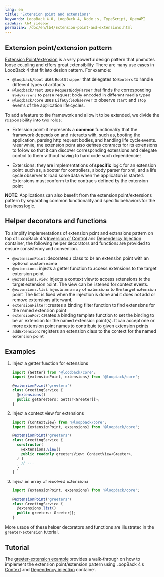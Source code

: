 ```yaml
---
lang: en
title: 'Extension point and extensions'
keywords: LoopBack 4.0, LoopBack 4, Node.js, TypeScript, OpenAPI
sidebar: lb4_sidebar
permalink: /doc/en/lb4/Extension-point-and-extensions.html
---
```


## Extension point/extension pattern

[Extension Point/extension](https://wiki.eclipse.org/FAQ_What_are_extensions_and_extension_points%3F)
is a very powerful design pattern that promotes loose coupling and offers great
extensibility. There are many use cases in LoopBack 4 that fit into design
pattern. For example:

- `@loopback/boot` uses `BootStrapper` that delegates to `Booters` to handle
  different types of artifacts
- `@loopback/rest` uses `RequestBodyParser` that finds the corresponding
  `BodyParsers` to parse request body encoded in different media types
- `@loopback/core` uses `LifeCycleObserver` to observe `start` and `stop` events
  of the application life cycles.

To add a feature to the framework and allow it to be extended, we divide the
responsibility into two roles:

- Extension point: it represents a **common** functionality that the framework
  depends on and interacts with, such as, booting the application, parsing http
  request bodies, and handling life cycle events. Meanwhile, the extension point
  also defines contracts for its extensions to follow so that it can discover
  corresponding extensions and delegate control to them without having to hard
  code such dependencies.

- Extensions: they are implementations of **specific** logic for an extension
  point, such as, a booter for controllers, a body parser for xml, and a life
  cycle observer to load some data when the application is started. Extensions
  must conform to the contracts defined by the extension point.

**NOTE**: Applications can also benefit from the extension point/extensions
pattern by separating common functionality and specific behaviors for the
business logic.

## Helper decorators and functions

To simplify implementations of extension point and extensions pattern on top of
LoopBack 4's [Inversion of Control](Context.md) and
[Dependency Injection](Dependency-injection.md) container, the following helper
decorators and functions are provided to ensure consistency and convention.

- `@extensionPoint`: decorates a class to be an extension point with an optional
  custom name
- `@extensions`: injects a getter function to access extensions to the target
  extension point
- `@extensions.view`: injects a context view to access extensions to the target
  extension point. The view can be listened for context events.
- `@extensions.list`: injects an array of extensions to the target extension
  point. The list is fixed when the injection is done and it does not add or
  remove extensions afterward.
- `extensionFilter`: creates a binding filter function to find extensions for
  the named extension point
- `extensionFor`: creates a binding template function to set the binding to be
  an extension for the named extension point(s). It can accept one or more
  extension point names to contribute to given extension points
- `addExtension`: registers an extension class to the context for the named
  extension point

## Examples

1. Inject a getter function for extensions

   ```ts
   import {Getter} from '@loopback/core';
   import {extensionPoint, extensions} from '@loopback/core';

   @extensionPoint('greeters')
   class GreetingService {
     @extensions()
     public getGreeters: Getter<Greeter[]>;
   }
   ```

2. Inject a context view for extensions

   ```ts
   import {ContextView} from '@loopback/core';
   import {extensionPoint, extensions} from '@loopback/core';

   @extensionPoint('greeters')
   class GreetingService {
     constructor(
       @extensions.view()
       public readonly greetersView: ContextView<Greeter>,
     ) {
       // ...
     }
   }
   ```

3. Inject an array of resolved extensions

   ```ts
   import {extensionPoint, extensions} from '@loopback/core';

   @extensionPoint('greeters')
   class GreetingService {
     @extensions.list()
     public greeters: Greeter[];
   }
   ```

More usage of these helper decorators and functions are illustrated in the
`greeter-extension` tutorial.

## Tutorial

The
[greeter-extension example](https://github.com/strongloop/loopback-next/tree/master/examples/greeter-extension)
provides a walk-through on how to implement the extension point/extension
pattern using LoopBack 4's [Context](Context.md) and
[Dependency injection](Dependency-injection.md) container.
